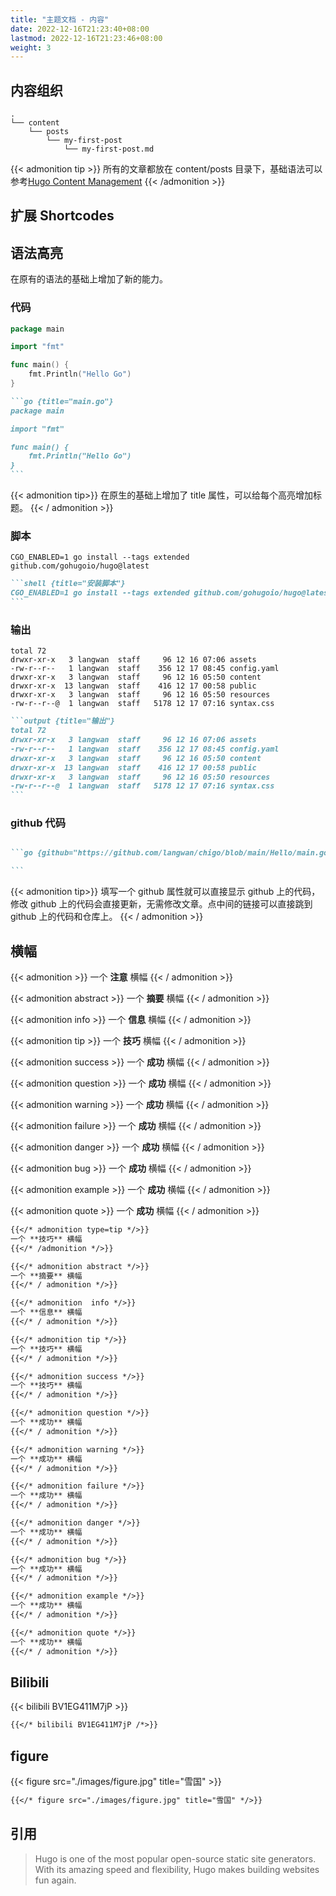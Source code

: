 ```yaml
---
title: "主题文档 - 内容"
date: 2022-12-16T21:23:40+08:00
lastmod: 2022-12-16T21:23:46+08:00
weight: 3
---
```


## 内容组织

```{title="文件目录"}
.
└── content
    └── posts
        └── my-first-post
            └── my-first-post.md
```

{{< admonition tip >}}
所有的文章都放在 content/posts 目录下，基础语法可以参考[Hugo Content Management](https://gohugo.io/content-management/)
{{< /admonition >}}

## 扩展 Shortcodes

## 语法高亮

在原有的语法的基础上增加了新的能力。

### 代码

```go {title="main.go"}
package main

import "fmt"

func main() {
	fmt.Println("Hello Go")
}
```

````markdown
```go {title="main.go"}
package main

import "fmt"

func main() {
	fmt.Println("Hello Go")
}
```
````

{{< admonition tip>}}
在原生的基础上增加了 title 属性，可以给每个高亮增加标题。
{{< / admonition >}}

### 脚本

```shell {title="安装脚本"}
CGO_ENABLED=1 go install --tags extended github.com/gohugoio/hugo@latest
```

````markdown
```shell {title="安装脚本"}
CGO_ENABLED=1 go install --tags extended github.com/gohugoio/hugo@latest
```
````

### 输出

```output {title="输出"}
total 72
drwxr-xr-x   3 langwan  staff     96 12 16 07:06 assets
-rw-r--r--   1 langwan  staff    356 12 17 08:45 config.yaml
drwxr-xr-x   3 langwan  staff     96 12 16 05:50 content
drwxr-xr-x  13 langwan  staff    416 12 17 00:58 public
drwxr-xr-x   3 langwan  staff     96 12 16 05:50 resources
-rw-r--r--@  1 langwan  staff   5178 12 17 07:16 syntax.css
```

````markdown
```output {title="输出"}
total 72
drwxr-xr-x   3 langwan  staff     96 12 16 07:06 assets
-rw-r--r--   1 langwan  staff    356 12 17 08:45 config.yaml
drwxr-xr-x   3 langwan  staff     96 12 16 05:50 content
drwxr-xr-x  13 langwan  staff    416 12 17 00:58 public
drwxr-xr-x   3 langwan  staff     96 12 16 05:50 resources
-rw-r--r--@  1 langwan  staff   5178 12 17 07:16 syntax.css
```
````

### github 代码

```go {github="https://github.com/langwan/chigo/blob/main/Hello/main.go"}

```

````markdown
```go {github="https://github.com/langwan/chigo/blob/main/Hello/main.go"}

```
````

{{< admonition tip>}}
填写一个 github 属性就可以直接显示 github 上的代码，修改 github 上的代码会直接更新，无需修改文章。点中间的链接可以直接跳到 github 上的代码和仓库上。
{{< / admonition >}}

## 横幅

{{< admonition >}}
一个 **注意** 横幅
{{< / admonition >}}

{{< admonition abstract >}}
一个 **摘要** 横幅
{{< / admonition >}}

{{< admonition  info >}}
一个 **信息** 横幅
{{< / admonition >}}

{{< admonition tip >}}
一个 **技巧** 横幅
{{< / admonition >}}

{{< admonition success >}}
一个 **成功** 横幅
{{< / admonition >}}

{{< admonition question >}}
一个 **成功** 横幅
{{< / admonition >}}

{{< admonition warning >}}
一个 **成功** 横幅
{{< / admonition >}}

{{< admonition failure >}}
一个 **成功** 横幅
{{< / admonition >}}

{{< admonition danger >}}
一个 **成功** 横幅
{{< / admonition >}}

{{< admonition bug >}}
一个 **成功** 横幅
{{< / admonition >}}

{{< admonition example >}}
一个 **成功** 横幅
{{< / admonition >}}

{{< admonition quote >}}
一个 **成功** 横幅
{{< / admonition >}}

```markdown
{{</* admonition type=tip */>}}
一个 **技巧** 横幅
{{</* /admonition */>}}

{{</* admonition abstract */>}}
一个 **摘要** 横幅
{{</* / admonition */>}}

{{</* admonition  info */>}}
一个 **信息** 横幅
{{</* / admonition */>}}

{{</* admonition tip */>}}
一个 **技巧** 横幅
{{</* / admonition */>}}

{{</* admonition success */>}}
一个 **技巧** 横幅
{{</* / admonition */>}}

{{</* admonition question */>}}
一个 **成功** 横幅
{{</* / admonition */>}}

{{</* admonition warning */>}}
一个 **成功** 横幅
{{</* / admonition */>}}

{{</* admonition failure */>}}
一个 **成功** 横幅
{{</* / admonition */>}}

{{</* admonition danger */>}}
一个 **成功** 横幅
{{</* / admonition */>}}

{{</* admonition bug */>}}
一个 **成功** 横幅
{{</* / admonition */>}}

{{</* admonition example */>}}
一个 **成功** 横幅
{{</* / admonition */>}}

{{</* admonition quote */>}}
一个 **成功** 横幅
{{</* / admonition */>}}
```

## Bilibili

{{< bilibili BV1EG411M7jP >}}

```markdown
{{</* bilibili BV1EG411M7jP /*>}}
```

## figure

{{< figure src="./images/figure.jpg" title="雪国" >}}

```markdown
{{</* figure src="./images/figure.jpg" title="雪国" */>}}
```

## 引用

> Hugo is one of the most popular open-source static site generators. With its amazing speed and flexibility, Hugo makes building websites fun again.
